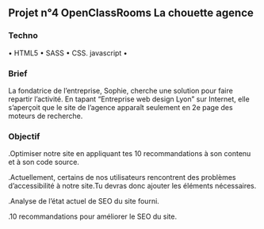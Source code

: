 <h2>Projet n°4 OpenClassRooms La chouette agence</h2>
<h3>Techno</h3>
<p>• HTML5 • SASS • CSS. javascript •</p>

<h3>Brief</h3>
<p>La fondatrice de l’entreprise, Sophie, cherche une solution pour faire repartir l’activité. En tapant “Entreprise web design Lyon” sur Internet, elle s’aperçoit que le site de l’agence apparaît seulement en 2e page des moteurs de recherche.</p>

<h3>Objectif</h3>
<p>.Optimiser notre site en appliquant tes 10 recommandations à son contenu et à son code source.</p>
<p>.Actuellement, certains de nos utilisateurs rencontrent des problèmes d’accessibilité à notre site.Tu devras donc ajouter les éléments nécessaires.</p>
<p>.Analyse de l’état actuel de SEO du site fourni.</p>
<p>.10 recommandations pour améliorer le SEO du site.</p>
